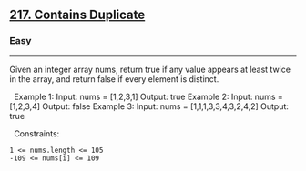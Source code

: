 <h2><a href="https://leetcode.com/problems/contains-duplicate/">217. Contains Duplicate</a></h2><h3>Easy</h3><hr>Given an integer array nums, return true if any value appears at least twice in the array, and return false if every element is distinct.

 
Example 1:
Input: nums = [1,2,3,1]
Output: true
Example 2:
Input: nums = [1,2,3,4]
Output: false
Example 3:
Input: nums = [1,1,1,3,3,4,3,2,4,2]
Output: true

 
Constraints:


	1 <= nums.length <= 105
	-109 <= nums[i] <= 109

